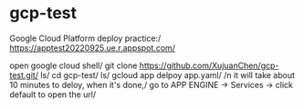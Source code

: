 # gcp-test
Google Cloud Platform deploy practice:/
https://apptest20220925.ue.r.appspot.com/

open google cloud shell/
git clone https://github.com/XujuanChen/gcp-test.git/
ls/
cd gcp-test/
ls/
gcloud app delpoy app.yaml/
/n
it will take about 10 minutes to deloy, when it's done,/
go to APP ENGINE -> Services -> click default to open the url/
